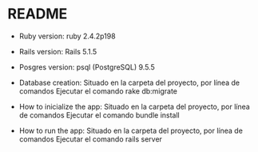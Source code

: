 # README

* Ruby version: ruby 2.4.2p198

* Rails version: Rails 5.1.5

* Posgres version: psql (PostgreSQL) 9.5.5

* Database creation: Situado en la carpeta del proyecto, por línea de comandos Ejecutar el comando rake db:migrate

* How to inicialize the app: Situado en la carpeta del proyecto, por línea de comandos Ejecutar el comando bundle install

* How to run the app: Situado en la carpeta del proyecto, por línea de comandos Ejecutar el comando rails server

